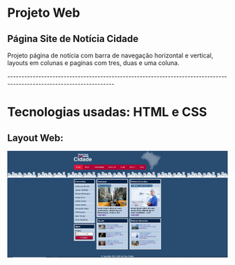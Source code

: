<h1>Projeto Web</h1>
<h2>Página Site de Notícia Cidade</h2>

<p>
  Projeto página de notícia com barra de navegação horizontal e vertical, layouts em colunas e paginas com 
  tres, duas e uma coluna.
  
</p>
--------------------------------------------------------------------------------------------------------------------
<h1>Tecnologias usadas: HTML e CSS</h1>

## Layout Web:
![layout_web](https://github.com/AndersonBasilio/projetos_web/blob/main/assets/projeto_001_pagina_noticia_cidade.png)

